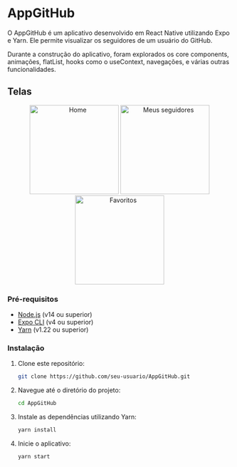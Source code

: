 # AppGitHub

O AppGitHub é um aplicativo desenvolvido em React Native utilizando Expo e Yarn. Ele permite visualizar os seguidores de um usuário do GitHub.

Durante a construção do aplicativo, foram explorados os core components, animações, flatList, hooks como o useContext, navegações, e várias outras funcionalidades.

## Telas

<p align="center">
  <img src="https://github.com/gianluca-sampogna/AppGitHub/assets/161462759/0b8faf1a-ab6c-46d3-a8de-f79dcb3a399a" alt="Home" width="200"/>
  <img src="https://github.com/gianluca-sampogna/AppGitHub/assets/161462759/0a33cb3e-c243-4fce-b5d6-01d73ee644db" alt="Meus seguidores" width="200"/>
  <img src="https://github.com/gianluca-sampogna/AppGitHub/assets/161462759/877c43b4-c721-4b99-9624-4de9a808ab4a" alt="Favoritos" width="200"/>
</p>



### Pré-requisitos

- [Node.js](https://nodejs.org/) (v14 ou superior)
- [Expo CLI](https://docs.expo.dev/get-started/installation/) (v4 ou superior)
- [Yarn](https://yarnpkg.com/) (v1.22 ou superior)

### Instalação

1. Clone este repositório:

   ```bash
   git clone https://github.com/seu-usuario/AppGitHub.git

2. Navegue até o diretório do projeto:

   ```bash
   cd AppGitHub

3. Instale as dependências utilizando Yarn:
   
   ```bash
   yarn install

4. Inicie o aplicativo:
   ```bash
   yarn start
